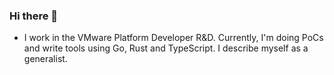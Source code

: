 ### Hi there 👋

- I work in the VMware Platform Developer R&D. Currently, I'm doing PoCs and write tools using Go, Rust and TypeScript. I describe myself as a generalist. 
<!--
**ricardo-larosa/ricardo-larosa** is a ✨ _special_ ✨ repository because its `README.md` (this file) appears on your GitHub profile.

Here are some ideas to get you started:


- 🌱 I’m currently learning ...
- 👯 I’m looking to collaborate on ...
- 🤔 I’m looking for help with ...
- 💬 Ask me about ...
- 📫 How to reach me: ...
- 😄 Pronouns: ...
- ⚡ Fun fact: ...
-->
